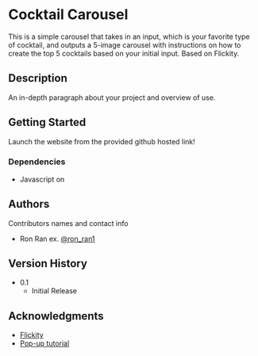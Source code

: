 # Cocktail Carousel

This is a simple carousel that takes in an input, which is your favorite type of cocktail, and outputs a 5-image carousel with instructions on how to create the top 5 cocktails based on your initial input. Based on Flickity.

## Description

An in-depth paragraph about your project and overview of use.

## Getting Started
Launch the website from the provided github hosted link!
### Dependencies

* Javascript on


## Authors

Contributors names and contact info

* Ron Ran
ex. [@ron_ran1](https://twitter.com/ron_ran1)

## Version History

* 0.1
    * Initial Release



## Acknowledgments

* [Flickity](https://github.com/metafizzy/flickity)
* [Pop-up tutorial](https://www.w3schools.com/howto/howto_js_popup.asp)
